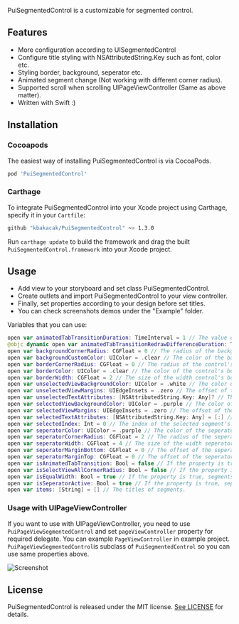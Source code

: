 PuiSegmentedControl is a customizable for segmented control.

## Features
- More configuration according to UISegmentedControl
- Configure title styling with NSAttributedString.Key such as font, color etc.
- Styling border, background, seperator etc.
- Animated segment change (Not working with different corner radius).
- Supported scroll when scrolling UIPageViewController (Same as above matter).
- Written with Swift :)

## Installation
### Cocoapods
The easiest way of installing PuiSegmentedControl is via CocoaPods.

```bash
pod 'PuiSegmentedControl'
```

### Carthage
To integrate PuiSegmentedControl into your Xcode project using Carthage, specify it in your `Cartfile`:

```bash
github "kbakacak/PuiSegmentedControl" ~> 1.3.0
```

Run `carthage update` to build the framework and drag the built `PuiSegmentedControl.framework` into your Xcode project.

## Usage
- Add view to your storyboard and set class PuiSegmentedControl.
- Create outlets and import PuiSegmentedControl to your view controller.
- Finally, set properties according to your design before set titles.
- You can check screenshots demos under the "Example" folder.

Variables that you can use:

```swift
open var animatedTabTransitionDuration: TimeInterval = 1 // The value of the animation tab when isAnimatedTabTransition property is true
@objc dynamic open var animatedTabTransitionRedrawDifferenceDuration: TimeInterval = 0 // The value of the redraw view difference from transition duration when isAnimatedTabTransition property is true
open var backgroundCornerRadius: CGFloat = 0 // The radius of the background.
open var backgroundCustomColor: UIColor = .clear // The color of the background.
open var borderCornerRadius: CGFloat = 0 // The radius of the control's border.
open var borderColor: UIColor = .clear // The color of the control's border.
open var borderWidth: CGFloat = 2 // The size of the width control's border.
open var unselectedViewBackgroundColor: UIColor = .white // The color of the background color.
open var unselectedViewMargins: UIEdgeInsets = .zero // The offset of the background from all around.
open var unselectedTextAttributes: [NSAttributedString.Key: Any]? // The attributes of the segment's title
open var selectedViewBackgroundColor: UIColor = .purple // The color of the selected view background color.
open var selectedViewMargins: UIEdgeInsets = .zero // The offset of the selected view from all around.
open var selectedTextAttributes: [NSAttributedString.Key: Any] = [:] // The attributes of the selected segment's title
open var selectedIndex: Int = 0 // The index of the selected segment's.
open var seperatorColor: UIColor = .purple // The color of the seperator's.
open var seperatorCornerRadius: CGFloat = 2 // The radius of the seperator's.
open var seperatorWidth: CGFloat = 4 // The size of the width seperator's
open var seperatorMarginBottom: CGFloat = 0 // The offset of the seperator's from bottom.
open var seperatorMarginTop: CGFloat = 0 // The offset of the seperator's from top.
open var isAnimatedTabTransition: Bool = false // If the property is true, tab transition will be animated.
open var isSelectViewAllCornerRadius: Bool = false // If the property is true, selected segment's will be rounded.
open var isEqualWidth: Bool = true // If the property is true, segments divided equals. Otherwise, segment's divided according to text length.
open var isSeperatorActive: Bool = true // If the property is true, seperator will show.
open var items: [String] = [] // The titles of segments.
```

### Usage with UIPageViewController

If you want to use with UIPageViewController, you need to use ``PuiPageViewSegmentedControl`` and set ``pageViewController`` property for required delegate. You can example ``PageViewController`` in example project. ``PuiPageViewSegmentedControl``is subclass of ``PuiSegmentedControl`` so you can use same properties above.

![Screenshot](https://github.com/kbakacak/PuiSegmentedControl/blob/develop/DemoScreenshot.png)

## License
PuiSegmentedControl is released under the MIT license. [See LICENSE](https://github.com/kbakacak/PuiSegmentedControl/blob/master/LICENSE) for details.
